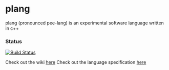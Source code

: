 # plang
plang (pronounced pee-lang) is an experimental software language written in c++

### Status
[![Build Status](https://travis-ci.org/thesheps/plang.png)](https://travis-ci.org/thesheps/plang)

Check out the wiki [here](../../wiki)
Check out the language specification [here](../../specification)
